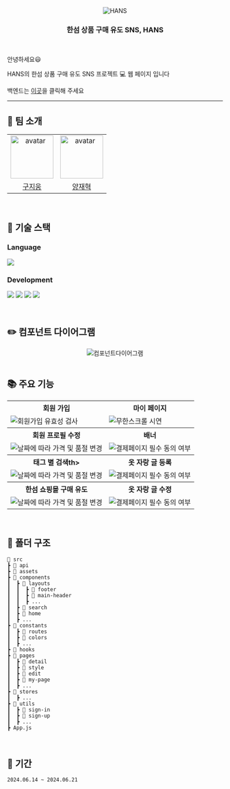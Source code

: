 <div align="center">

<img src="https://github.com/yangjaehyuk/Algorithm/assets/37584686/c9307797-0e4c-48c1-92fc-e6dd0fa79cc9" alt="HANS"/>


### 한섬 상품 구매 유도 SNS, HANS

</div>

<br/>


안녕하세요😃 

HANS의 한섬 상품 구매 유도 SNS 프로젝트 :computer: 웹 페이지 입니다 

백엔드는 [이곳](https://github.com/hyundai-hans/hans-back)을 클릭해 주세요  

---

## 🎯 팀 소개
<table align="center">
    <tr>
        <td align="center"><img alt="avatar" src="https://avatars.githubusercontent.com/u/60885635?v=4" width="100"></td>
        <td align="center"><img alt="avatar" src="https://github.com/yangjaehyuk.png" width="100"></td>
    </tr>
    <tr>
        <td align="center"><a href="https://github.com/JIUNG GU">구지웅</a></td>
        <td align="center"><a href="https://github.com/yangjaehyuk">양재혁</a></td>
    </tr>
 </table>

<br/>

## 🔨 기술 스택

### Language

<p align="left">
 <img src="https://img.shields.io/badge/javascript-%23323330.svg?style=for-the-badge&logo=javascript&logoColor=%23F7DF1E">
  
</p>

### Development

<p align="left">
  <img src="https://img.shields.io/badge/react-61DAFB?style=for-the-badge&logo=react&logoColor=black">
  <img src="https://img.shields.io/badge/recoil-007AF4?style=for-the-badge&logo=recoil&logoColor=black"/>
  <img src="https://img.shields.io/badge/Ant%20Design-0170fe?style=for-the-badge&logo=Ant%20Design&logoColor=white">
  <img src="https://img.shields.io/badge/styled%20components-DB7093?style=for-the-badge&logo=styled-components&logoColor=white">
  
  
</p>


<br/>


## ✏️ 컴포넌트 다이어그램
<div align="center">
    <img src="https://github.com/yangjaehyuk/hans-front/assets/37584686/dfed8f27-6e2c-409c-aed6-ae5966022cf5" alt="컴포넌트다이어그램"/>
    
</div>

<br/>

## 📚 주요 기능
<div align="center">
<table>
    <tr align="center">
      <th>회원 가입</th>
      <th>마이 페이지</th>
    </tr>
    <tr>
      <td><img src="https://github.com/yangjaehyuk/LeetCode/assets/37584686/413bb2ad-a17f-47be-be15-2a6808982cc6" alt="회원가입 유효성 검사"></td>
      <td><img src="https://github.com/yangjaehyuk/LeetCode/assets/37584686/3e4ec387-8442-4fa9-89c0-8ba2f31df4f6"alt="무한스크롤 시연"></td>
    </tr>
    <tr align="center">
      <th>회원 프로필 수정</th>
      <th>배너</th>
    </tr>
    <tr>
      <td><img src="https://github.com/yangjaehyuk/LeetCode/assets/37584686/4d4c8ff7-cb39-42a9-bb50-d75a879ca614" alt="날짜에 따라 가격 및 품절 변경"></td>
      <td><img src="https://github.com/yangjaehyuk/LeetCode/assets/37584686/afbf78ca-b7f0-443c-90b7-a1afd798233a" alt="결제페이지 필수 동의 여부"></td>
    </tr>
    <tr align="center">
      <th>태그 별 검색th>
      <th>옷 자랑 글 등록</th>
    </tr>
    <tr>
      <td><img src="https://github.com/yangjaehyuk/LeetCode/assets/37584686/d6a96c37-dde4-425e-9e1e-23f0f1c1c3dc" alt="날짜에 따라 가격 및 품절 변경"></td>
      <td><img src="https://github.com/yangjaehyuk/LeetCode/assets/37584686/10a4c6b9-ce35-470b-b31a-8326e9c10681" alt="결제페이지 필수 동의 여부"></td>
    </tr>
    <tr align="center">
      <th>한섬 쇼핑몰 구매 유도</th>
      <th>옷 자랑 글 수정</th>
    </tr>
    <tr>
      <td><img src="https://github.com/yangjaehyuk/LeetCode/assets/37584686/4e9624a4-415f-412e-9e3f-cfce5aa8f38c" alt="날짜에 따라 가격 및 품절 변경"></td>
      <td><img src="https://github.com/yangjaehyuk/LeetCode/assets/37584686/3943e088-bfd4-48a9-b26b-7dd525e6eebf" alt="결제페이지 필수 동의 여부"></td>
    </tr>
</table>

</div>



<br/>


## 📂 폴더 구조


```
📂 src
┣ 📂 api
┣ 📂 assets                   
┣ 📂 components
┃  ┣ 📂 layouts
┃  ┃  ┣ 📂 footer
┃  ┃  ┣ 📂 main-header
┃  ┃  ┣ ...
┃  ┣ 📂 search
┃  ┣ 📂 home
┃  ┣ ...           
┣ 📂 constants
┃  ┣ 📂 routes
┃  ┣ 📂 colors
┃  ┣ ...
┣ 📂 hooks                    
┣ 📂 pages
┃  ┣ 📂 detail
┃  ┣ 📂 style
┃  ┣ 📂 edit
┃  ┣ 📂 my-page
┃  ┣ ...                  
┣ 📂 stores               
┃  ┣ ...                   
┣ 📂 utils
┃  ┣ 📂 sign-in
┃  ┣ 📂 sign-up
┃  ┣ ...
┣ App.js
```

<br>

## 📆 기간
```2024.06.14 ~ 2024.06.21```
<br>


